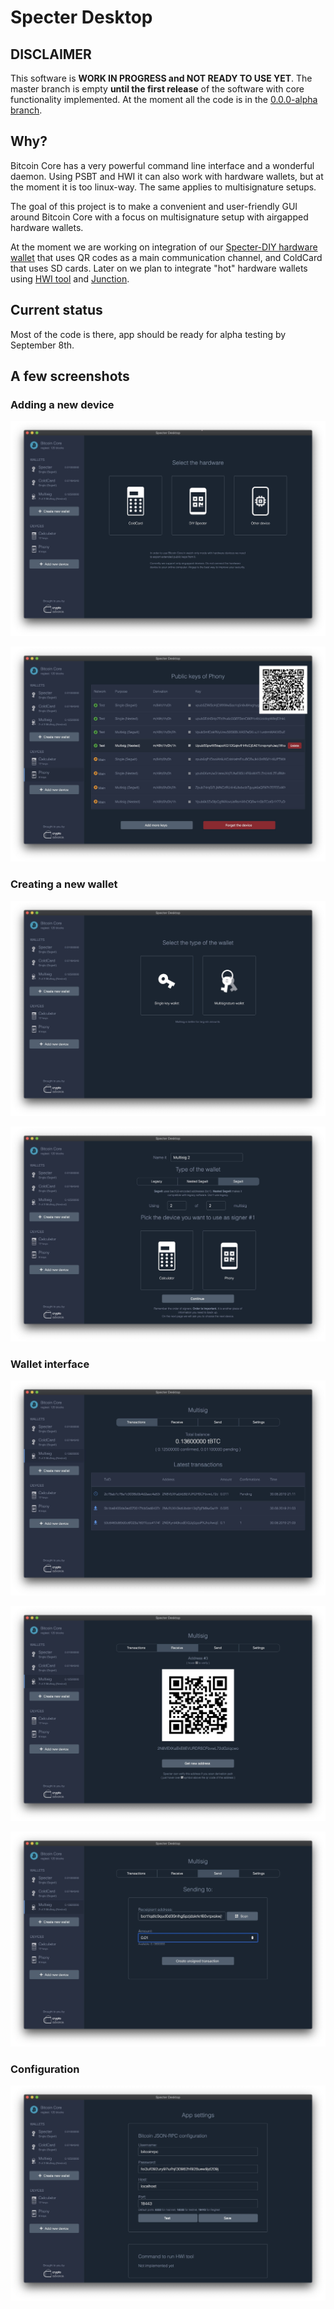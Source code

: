 # Specter Desktop

## DISCLAIMER

This software is **WORK IN PROGRESS and NOT READY TO USE YET**. The master branch is empty **until the first release** of the software with core functionality implemented. At the moment all the code is in the [0.0.0-alpha branch](https://github.com/cryptoadvance/specter-desktop/tree/0.0.0-alpha).

## Why?

Bitcoin Core has a very powerful command line interface and a wonderful daemon. Using PSBT and HWI it can also work with hardware wallets, but at the moment it is too linux-way. The same applies to multisignature setups. 

The goal of this project is to make a convenient and user-friendly GUI around Bitcoin Core with a focus on multisignature setup with airgapped hardware wallets.

At the moment we are working on integration of our [Specter-DIY hardware wallet](https://github.com/cryptoadvance/specter-diy) that uses QR codes as a main communication channel, and ColdCard that uses SD cards. Later on we plan to integrate "hot" hardware wallets using [HWI tool](https://github.com/bitcoin-core/HWI) and [Junction](https://github.com/justinmoon/junction).

## Current status

Most of the code is there, app should be ready for alpha testing by September 8th.

## A few screenshots

### Adding a new device

![](screenshots/devices.jpg)

![](screenshots/device_keys.jpg)

### Creating a new wallet

![](screenshots/wallets.jpg)

![](screenshots/new_multisig.jpg)

### Wallet interface

![](screenshots/transactions.jpg)

![](screenshots/receive.jpg)

![](screenshots/send.jpg)

### Configuration

![](screenshots/bitcoin-rpc.jpg)